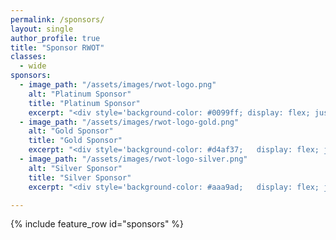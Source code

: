 ```yaml
---
permalink: /sponsors/
layout: single
author_profile: true
title: "Sponsor RWOT"
classes:
  - wide
sponsors:
  - image_path: "/assets/images/rwot-logo.png"
    alt: "Platinum Sponsor"
    title: "Platinum Sponsor"
    excerpt: "<div style='background-color: #0099ff; display: flex; justify-content: center; align-items: center; width: 100%; height: 35px; font-weight: bold'>€50,000</div><div style='text-indent: -15px; padding-left: 15px'>&loz;&nbsp;Designation of 1 topic for research and presentation at workshop</div><div style='text-indent: -15px; padding-left: 15px'>&loz;&nbsp;2 attendee passes</div><div style='text-indent: -15px; padding-left: 15px'>&loz;&nbsp;2 passes for external experts related to your topic</div><div style='text-indent: -15px; padding-left: 15px'>&loz;&nbsp;Plus all benefits of Gold Sponsorship</div>"
  - image_path: "/assets/images/rwot-logo-gold.png"
    alt: "Gold Sponsor"
    title: "Gold Sponsor"
    excerpt: "<div style='background-color: #d4af37;   display: flex; justify-content: center; align-items: center; width: 100%; height: 35px; font-weight: bold'>€15,000</div><div style='text-indent: -15px; padding-left: 15px'>&loz;&nbsp;Present current work, topical research and other ideas to inspire topic selection</div><div style='text-indent: -15px; padding-left: 15px'>&loz;&nbsp;Plus all benefits of Silver Sponsorship</div>"
  - image_path: "/assets/images/rwot-logo-silver.png"
    alt: "Silver Sponsor"
    title: "Silver Sponsor"
    excerpt: "<div style='background-color: #aaa9ad;   display: flex; justify-content: center; align-items: center; width: 100%; height: 35px; font-weight: bold'>€7,500</div><div style='text-indent: -15px; padding-left: 15px'>&loz;&nbsp;Name & logo on event research papers and event media</div><div style='text-indent: -15px; padding-left: 15px'>&loz;&nbsp;Share freebies and marketing materials with attendees</div><div style='text-indent: -15px; padding-left: 15px'>&loz;&nbsp;Access to community communication channels</div>"

---
```


{% include feature_row id="sponsors" %}

